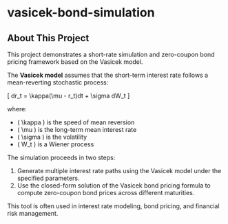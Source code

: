 # vasicek-bond-simulation
## About This Project

This project demonstrates a short-rate simulation and zero-coupon bond pricing framework based on the Vasicek model.

The **Vasicek model** assumes that the short-term interest rate follows a mean-reverting stochastic process:
  
\[
dr_t = \kappa(\mu - r_t)dt + \sigma dW_t
\]

where:
- \( \kappa \) is the speed of mean reversion
- \( \mu \) is the long-term mean interest rate
- \( \sigma \) is the volatility
- \( W_t \) is a Wiener process

The simulation proceeds in two steps:
1. Generate multiple interest rate paths using the Vasicek model under the specified parameters.
2. Use the closed-form solution of the Vasicek bond pricing formula to compute zero-coupon bond prices across different maturities.

This tool is often used in interest rate modeling, bond pricing, and financial risk management.
